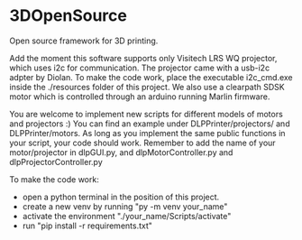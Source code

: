 # 3DOpenSource
Open source framework for 3D printing. 

Add the moment this software supports only Visitech LRS WQ projector, which uses i2c for communication. 
The projector came with a usb-i2c adpter by Diolan. To make the code work, place the executable i2c_cmd.exe inside the ./resources folder of this project.
We also use a clearpath SDSK motor which is controlled through an arduino running Marlin firmware.

You are welcome to implement new scripts for different models of motors and projectors :)
You can find an example under DLPPrinter/projectors/ and DLPPrinter/motors. As long as you implement the same public functions in your script, your code should work.
Remember to add the name of your motor/projector in dlpGUI.py, and dlpMotorController.py and dlpProjectorController.py

To make the code work:

- open a python terminal in the position of this project.
- create a new venv by running "py -m venv your_name"
- activate the environment "./your_name/Scripts/activate"
- run "pip install -r requirements.txt"